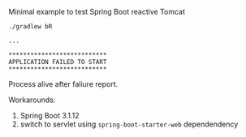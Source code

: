 Minimal example to test Spring Boot reactive Tomcat

```
./gradlew bR

...

***************************
APPLICATION FAILED TO START
***************************
```

Process alive after faliure report.

Workarounds:
1. Spring Boot 3.1.12
1. switch to servlet using `spring-boot-starter-web` dependendency